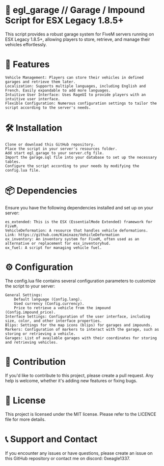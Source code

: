 # 🚗 egl_garage // Garage / Impound Script for ESX Legacy 1.8.5+

This script provides a robust garage system for FiveM servers running on ESX Legacy 1.8.5+, allowing players to store, retrieve, and manage their vehicles effortlessly.

# 🌟 Features

    Vehicle Management: Players can store their vehicles in defined garages and retrieve them later.
    Localization: Supports multiple languages, including English and French. Easily expandable to add more languages.
    Intuitive User Interface: Uses RageUI to provide players with an intuitive user interface.
    Flexible Configuration: Numerous configuration settings to tailor the script according to the server's needs.

# 🛠 Installation

    Clone or download this GitHub repository.
    Place the script in your server's resources folder.
    Add start egl_garage to your server.cfg file.
    Import the garage.sql file into your database to set up the necessary tables.
    Configure the script according to your needs by modifying the config.lua file.

# 📦 Dependencies

Ensure you have the following dependencies installed and set up on your server:

    es_extended: This is the ESX (EssentialMode Extended) framework for FiveM.
    VehicleDeformation: A resource that handles vehicle deformations. Link: https://github.com/Kiminaze/VehicleDeformation
    ox_inventory: An inventory system for FiveM, often used as an alternative or replacement for esx_inventoryhud.
    ox_fuel: A script for managing vehicle fuel.

# ⚙️ Configuration

The config.lua file contains several configuration parameters to customize the script to your server:

    General Settings:
        Default language (Config.lang).
        Used currency (Config.currency).
        Price to retrieve a vehicle from the impound (Config.impound_price).
    Interface Settings: Configuration of the user interface, including size, color, and other interface properties.
    Blips: Settings for the map icons (blips) for garages and impounds.
    Markers: Configuration of markers to interact with the garage, such as storing or retrieving a vehicle.
    Garages: List of available garages with their coordinates for storing and retrieving vehicles.

# 🤝 Contribution

If you'd like to contribute to this project, please create a pull request. Any help is welcome, whether it's adding new features or fixing bugs.

# 📄 License

This project is licensed under the MIT license. Please refer to the LICENCE file for more details.

# 📞 Support and Contact

If you encounter any issues or have questions, please create an issue on this GitHub repository or contact me on discord: 0xeagle1337.
